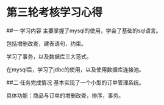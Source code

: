 
# 第三轮考核学习心得
##一·学习内容
主要掌握了mysql的使用，学会了基础的sql语言。

包括增删改查，建表语句，约束。

学习了事务，以及数据库三大范式。

在mysql后，学习了jdbc的使用，以及使用数据库连接池。

##二·任务完成情况
基本实现了一个小型的订单管理系统。

具体功能：商品与订单的增删改查，排序，事务。
